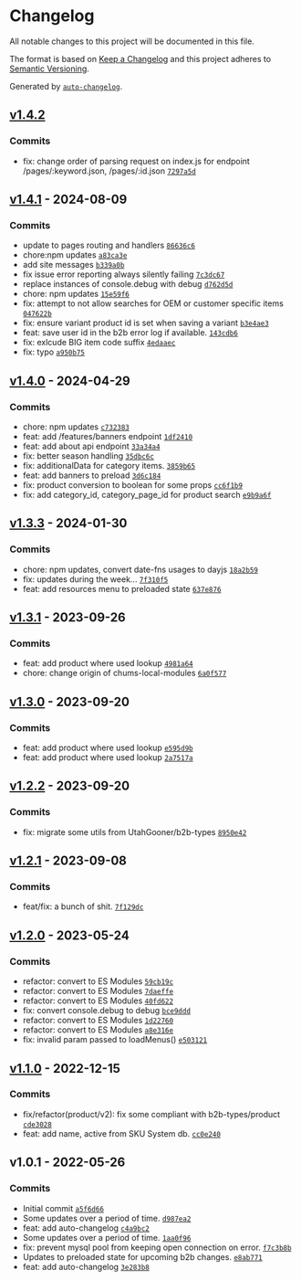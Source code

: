 # Changelog

All notable changes to this project will be documented in this file.

The format is based on [Keep a Changelog](https://keepachangelog.com/en/1.0.0/)
and this project adheres to [Semantic Versioning](https://semver.org/spec/v2.0.0.html).

Generated by [`auto-changelog`](https://github.com/CookPete/auto-changelog).

## [v1.4.2](https://github.com/ChumsInc/b2b-api/compare/v1.4.1...v1.4.2)

### Commits

- fix: change order of parsing request on index.js for endpoint /pages/:keyword.json, /pages/:id.json [`7297a5d`](https://github.com/ChumsInc/b2b-api/commit/7297a5d511096c6edfe7106655419373ebe18ffd)

## [v1.4.1](https://github.com/ChumsInc/b2b-api/compare/v1.4.0...v1.4.1) - 2024-08-09

### Commits

- update to pages routing and handlers [`86636c6`](https://github.com/ChumsInc/b2b-api/commit/86636c69cb4400c217dd31c0ae384fbc1f8419b5)
- chore:npm updates [`a83ca3e`](https://github.com/ChumsInc/b2b-api/commit/a83ca3eafa72684e8d1e6868e243671909fcb3f4)
- add site messages [`b339a0b`](https://github.com/ChumsInc/b2b-api/commit/b339a0b2599555e1df62d9fffde70ca12e4437d1)
- fix issue error reporting always silently failing [`7c3dc67`](https://github.com/ChumsInc/b2b-api/commit/7c3dc676566574cec614d94a666888f1022ac75d)
- replace instances of console.debug with debug [`d762d5d`](https://github.com/ChumsInc/b2b-api/commit/d762d5dc13f03d432dca2d38c52e7ead603b57f0)
- chore: npm updates [`15e59f6`](https://github.com/ChumsInc/b2b-api/commit/15e59f6b0c60f96cfce88019aa3a9598eb023de9)
- fix: attempt to not allow searches for OEM or customer specific items [`047622b`](https://github.com/ChumsInc/b2b-api/commit/047622b7e7fba5c463bb6a93e4760c8cce276d8e)
- fix: ensure variant product id is set when saving a variant [`b3e4ae3`](https://github.com/ChumsInc/b2b-api/commit/b3e4ae3fba910da3348a866525974ddcc52217e7)
- feat: save user id in the b2b error log if available. [`143cdb6`](https://github.com/ChumsInc/b2b-api/commit/143cdb68cfca6eda6880cfe4a8ae902e556d0240)
- fix: exlcude BIG item code suffix [`4edaaec`](https://github.com/ChumsInc/b2b-api/commit/4edaaecfc9e8288945033d286abfa32bf854feda)
- fix: typo [`a950b75`](https://github.com/ChumsInc/b2b-api/commit/a950b75d43ad02dc68d25600c366c1df0a6495ff)

## [v1.4.0](https://github.com/ChumsInc/b2b-api/compare/v1.3.3...v1.4.0) - 2024-04-29

### Commits

- chore: npm updates [`c732383`](https://github.com/ChumsInc/b2b-api/commit/c73238324d1a82facb225d288b16323b357cb910)
- feat: add /features/banners endpoint [`1df2410`](https://github.com/ChumsInc/b2b-api/commit/1df24103002820889cd57687cf22e6acc1c7af99)
- feat: add about api endpoint [`33a34a4`](https://github.com/ChumsInc/b2b-api/commit/33a34a4595074a6471a8fd2a7ee54adf0f26bf8c)
- fix: better season handling [`35dbc6c`](https://github.com/ChumsInc/b2b-api/commit/35dbc6c6daace7609c651326ca589d18289d76fc)
- fix: additionalData for category items. [`3859b65`](https://github.com/ChumsInc/b2b-api/commit/3859b65d648ad65c10fc9adc2145f5fb0b819ddc)
- feat: add banners to preload [`3d6c184`](https://github.com/ChumsInc/b2b-api/commit/3d6c18491e0059bc63adedfd7647d27798ab042e)
- fix: product conversion to boolean for some props [`cc6f1b9`](https://github.com/ChumsInc/b2b-api/commit/cc6f1b9e769065d3dd8676eb267149171b15a4c0)
- fix: add category_id, category_page_id for product search [`e9b9a6f`](https://github.com/ChumsInc/b2b-api/commit/e9b9a6f9e23c6d54699303308dba7b01c58517e8)

## [v1.3.3](https://github.com/ChumsInc/b2b-api/compare/v1.3.1...v1.3.3) - 2024-01-30

### Commits

- chore: npm updates, convert date-fns usages to dayjs [`18a2b59`](https://github.com/ChumsInc/b2b-api/commit/18a2b59e7ef3d6de450f0a93d53d9fcd51692e09)
- fix: updates during the week... [`7f310f5`](https://github.com/ChumsInc/b2b-api/commit/7f310f50aa689cab1c1bfdcdaab8dc40556c5476)
- feat: add resources menu to preloaded state [`637e876`](https://github.com/ChumsInc/b2b-api/commit/637e87693f8541261c0a357033000f3cc2809ce2)

## [v1.3.1](https://github.com/ChumsInc/b2b-api/compare/v1.3.0...v1.3.1) - 2023-09-26

### Commits

- feat: add product where used lookup [`4981a64`](https://github.com/ChumsInc/b2b-api/commit/4981a6471241a8e745430aa97efda6e41237ac7d)
- chore: change origin of chums-local-modules [`6a0f577`](https://github.com/ChumsInc/b2b-api/commit/6a0f577394e2778f93692cb8223612b6f7cba0dc)

## [v1.3.0](https://github.com/ChumsInc/b2b-api/compare/v1.2.2...v1.3.0) - 2023-09-20

### Commits

- feat: add product where used lookup [`e595d9b`](https://github.com/ChumsInc/b2b-api/commit/e595d9b502cab03bd1772bfd135eac0fdfb0d604)
- feat: add product where used lookup [`2a7517a`](https://github.com/ChumsInc/b2b-api/commit/2a7517a704675bc9673b40a4272774952ce5029b)

## [v1.2.2](https://github.com/ChumsInc/b2b-api/compare/v1.2.1...v1.2.2) - 2023-09-20

### Commits

- fix: migrate some utils from UtahGooner/b2b-types [`8950e42`](https://github.com/ChumsInc/b2b-api/commit/8950e422edf2f7891689fc15137436402d170f68)

## [v1.2.1](https://github.com/ChumsInc/b2b-api/compare/v1.2.0...v1.2.1) - 2023-09-08

### Commits

- feat/fix: a bunch of shit. [`7f129dc`](https://github.com/ChumsInc/b2b-api/commit/7f129dcd4cbc56f7e312aaa9df66aec57d2f2799)

## [v1.2.0](https://github.com/ChumsInc/b2b-api/compare/v1.1.0...v1.2.0) - 2023-05-24

### Commits

- refactor: convert to ES Modules [`59cb19c`](https://github.com/ChumsInc/b2b-api/commit/59cb19c6e5d03172ec4a298252b294ba961c3524)
- refactor: convert to ES Modules [`7daeffe`](https://github.com/ChumsInc/b2b-api/commit/7daeffe02793b217ee9cf392eccb3038fc3fcd25)
- refactor: convert to ES Modules [`40fd622`](https://github.com/ChumsInc/b2b-api/commit/40fd62225d3fcd34645ab08bf81db058ab5c1a94)
- fix: convert console.debug to debug [`bce9ddd`](https://github.com/ChumsInc/b2b-api/commit/bce9ddd0f6b4f60682ef9ba85453afe656c79774)
- refactor: convert to ES Modules [`1d22760`](https://github.com/ChumsInc/b2b-api/commit/1d22760d3993bfe0fe8602a24263fb605b740575)
- refactor: convert to ES Modules [`a8e316e`](https://github.com/ChumsInc/b2b-api/commit/a8e316ef018a3f03db24529c209fbe65b7116c4c)
- fix: invalid param passed to loadMenus() [`e503121`](https://github.com/ChumsInc/b2b-api/commit/e5031217405b2ef9d4e72590766e1c0fe78b39cd)

## [v1.1.0](https://github.com/ChumsInc/b2b-api/compare/v1.0.1...v1.1.0) - 2022-12-15

### Commits

- fix/refactor(product/v2): fix some compliant with b2b-types/product [`cde3028`](https://github.com/ChumsInc/b2b-api/commit/cde3028f50f2d4955c51cdaeebefa510a8f1444f)
- feat: add name, active from SKU System db. [`cc0e240`](https://github.com/ChumsInc/b2b-api/commit/cc0e24036b6f627e290994f81a7f53d3d07ac89b)

## v1.0.1 - 2022-05-26

### Commits

- Initial commit [`a5f6d66`](https://github.com/ChumsInc/b2b-api/commit/a5f6d66f0a5ba7c6a69a9ad065bd3082b9d134d2)
- Some updates over a period of time. [`d987ea2`](https://github.com/ChumsInc/b2b-api/commit/d987ea2426eeb06f55d4f48f1e1df9b161c76346)
- feat: add auto-changelog [`c4a9bc2`](https://github.com/ChumsInc/b2b-api/commit/c4a9bc2407915f846fa1a2b9523a915105cdb14b)
- Some updates over a period of time. [`1aa0f96`](https://github.com/ChumsInc/b2b-api/commit/1aa0f9694d5af4474cd6ad9e7bbb2b9837ac9d3a)
- fix: prevent mysql pool from keeping open connection on error. [`f7c3b8b`](https://github.com/ChumsInc/b2b-api/commit/f7c3b8b485178f1f5ec2a960ea341179362b5186)
- Updates to preloaded state for upcoming b2b changes. [`e8ab771`](https://github.com/ChumsInc/b2b-api/commit/e8ab771583ecc4ac294d734a3dcf679098d29360)
- feat: add auto-changelog [`3e283b8`](https://github.com/ChumsInc/b2b-api/commit/3e283b83efe5938fc08f8ed7f852d4af77462994)
